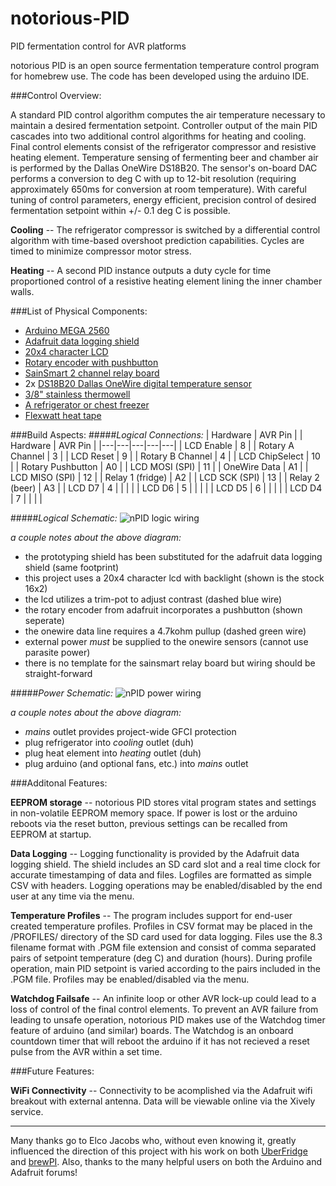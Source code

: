 notorious-PID
=============
PID fermentation control for AVR platforms

notorious PID is an open source fermentation temperature control program for homebrew use.  The code has been developed using the arduino IDE.

###Control Overview:

  A standard PID control algorithm computes the air temperature necessary to maintain a desired fermentation setpoint. Controller output of the main PID cascades into two additional control algorithms for heating and cooling.  Final control elements consist of the refrigerator compressor and resistive heating element.  Temperature sensing of fermenting beer and chamber air is performed by the Dallas OneWire DS18B20.  The sensor's on-board DAC performs a conversion to deg C with up to 12-bit resolution (requiring approximately 650ms for conversion at room temperature).  With careful tuning of control parameters, energy efficient, precision control of desired fermentation setpoint within +/- 0.1 deg C is possible.

  **Cooling** --  The refrigerator compressor is switched by a differential control algorithm with time-based overshoot prediction capabilities.  Cycles are timed to minimize compressor motor stress.

  **Heating** --  A second PID instance outputs a duty cycle for time proportioned control of a resistive heating element lining the inner chamber walls.

###List of Physical Components:

- [Arduino MEGA 2560](http://arduino.cc/en/Main/arduinoBoardMega2560)
- [Adafruit data logging shield](http://www.adafruit.com/product/1141)
- [20x4 character LCD](http://www.adafruit.com/product/198)
- [Rotary encoder with pushbutton](http://www.adafruit.com/product/377)
- [SainSmart 2 channel relay board](http://www.sainsmart.com/arduino-pro-mini.html)
- 2x [DS18B20 Dallas OneWire digital temperature sensor](http://www.adafruit.com/product/381)
- [3/8" stainless thermowell](https://www.brewershardware.com/12-Stainless-Steel-Thermowell-TWS12.html)
- [A refrigerator or chest freezer](http://www.craigslist.org/about/sites)
- [Flexwatt heat tape](http://www.calorique.com/en/flexwatt-heat-tape/)

###Build Aspects:
#####*Logical Connections:*
| Hardware | AVR Pin |   | Hardware | AVR Pin |
|---|---|---|---|---|
| LCD Enable | 8 |   | Rotary A Channel | 3 |
| LCD Reset | 9 |   | Rotary B Channel | 4 |
| LCD ChipSelect | 10 |   | Rotary Pushbutton | A0 |
| LCD MOSI (SPI) | 11 |   | OneWire Data | A1 |
| LCD MISO (SPI) | 12 |   | Relay 1 (fridge) | A2 |
| LCD SCK (SPI) | 13 |   | Relay 2 (beer) | A3 |
| LCD D7 | 4 |   |   |   |
| LCD D6 | 5 |   |   |   |
| LCD D5 | 6 |   |   |   |
| LCD D4 | 7 |   |   |   |

#####*Logical Schematic:*
![nPID logic wiring](https://raw.githubusercontent.com/osakechan/notorious-PID/master/img/nPID%20wiring%20layout.png)

*a couple notes about the above diagram:*
- the prototyping shield has been substituted for the adafruit data logging shield (same footprint)
- this project uses a 20x4 character lcd with backlight (shown is the stock 16x2)
- the lcd utilizes a trim-pot to adjust contrast (dashed blue wire)
- the rotary encoder from adafruit incorporates a pushbutton (shown seperate)
- the onewire data line requires a 4.7kohm pullup (dashed green wire)
- external power *must* be supplied to the onewire sensors (cannot use parasite power)
- there is no template for the sainsmart relay board but wiring should be straight-forward

#####*Power Schematic:*
![nPID power wiring](https://raw.githubusercontent.com/osakechan/notoriousPID/master/img/nPid%20power%20layout.png)

*a couple notes about the above diagram:*
- *mains* outlet provides project-wide GFCI protection
- plug refrigerator into *cooling* outlet (duh)
- plug heat element into *heating* outlet (duh)
- plug arduino (and optional fans, etc.) into *mains* outlet

###Additonal Features:

  **EEPROM storage** -- notorious PID stores vital program states and settings in non-volatile EEPROM memory space.  If power is lost or the arduino reboots via the reset button, previous settings can be recalled from EEPROM at startup.

  **Data Logging** -- Logging functionality is provided by the Adafruit data logging shield.  The shield includes an SD card slot and a real time clock for accurate timestamping of data and files.  Logfiles are formatted as simple CSV with headers.  Logging operations may be enabled/disabled by the end user at any time via the menu.
  
  **Temperature Profiles** -- The program includes support for end-user created temperature profiles.  Profiles in CSV format may be placed in the /PROFILES/ directory of the SD card used for data logging.  Files use the 8.3 filename format with .PGM file extension and consist of comma separated pairs of setpoint temperature (deg C) and duration (hours).  During profile operation, main PID setpoint is varied according to the pairs included in the .PGM file.  Profiles may be enabled/disabled via the menu.
  
  **Watchdog Failsafe** -- An infinite loop or other AVR lock-up could lead to a loss of control of the final control elements.  To prevent an AVR failure from leading to unsafe operation, notorious PID makes use of the Watchdog timer feature of arduino (and similar) boards.  The Watchdog is an onboard countdown timer that will reboot the arduino if it has not recieved a reset pulse from the AVR within a set time.
  
###Future Features:

  **WiFi Connectivity** -- Connectivity to be acomplished via the Adafruit wifi breakout with external antenna.  Data will be viewable online via the Xively service.

-----------------------

Many thanks go to Elco Jacobs who, without even knowing it, greatly influenced the direction of this project with his work on both [UberFridge](http://www.elcojacobs.com/uberfridge/) and [brewPI](http://www.brewpi.com/).  Also, thanks to the many helpful users on both the Arduino and Adafruit forums!
